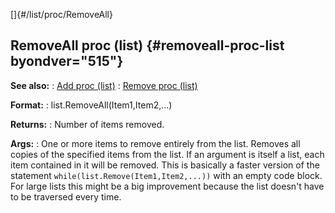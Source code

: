 []{#/list/proc/RemoveAll}
## RemoveAll proc (list) {#removeall-proc-list byondver="515"}
**See also:**
:   [Add proc (list)](#/list/proc/Add)
:   [Remove proc (list)](#/list/proc/Remove)
<!-- -->
**Format:**
:   list.RemoveAll(Item1,Item2,\...)
<!-- -->
**Returns:**
:   Number of items removed.
<!-- -->
**Args:**
:   One or more items to remove entirely from the list.
Removes all copies of the specified items from the list. If an argument
is itself a list, each item contained in it will be removed.
This is basically a faster version of the statement
`while(list.Remove(Item1,Item2,...))` with an empty code block. For
large lists this might be a big improvement because the list doesn\'t
have to be traversed every time.